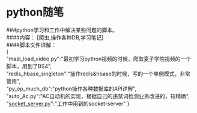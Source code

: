 # python随笔
###python学习和工作中解决某些问题的脚本。</br>
####内容：
[爬虫,操作各种DB,学习笔记]</br>
####脚本文件详解：</br>
{</br>
"mazi_load_video.py":"最初学习python视频的时候，爬取麦子学院视频的一个脚本，用到了BS4",</br>
"redis_hbase_singleton":"操作redis&hbase的时候，写的一个单例模式，非常管用",</br>
"py_op_much_db":"python操作各种数据库的API详解",</br>
"auto_Ac.py":"AC自动机的实现，根据自己的违禁词检测业务改进的，较精确",</br>
"[socket_server.py](https://github.com/leizhu900516/python-/blob/master/socket_server.py)":"工作中用到的socket-server"
}


